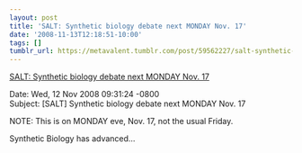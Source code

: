 ```yaml
---
layout: post
title: 'SALT: Synthetic biology debate next MONDAY Nov. 17'
date: '2008-11-13T12:18:51-10:00'
tags: []
tumblr_url: https://metavalent.tumblr.com/post/59562227/salt-synthetic-biology-debate-next-monday-nov-17
---
```

[SALT: Synthetic biology debate next MONDAY Nov. 17](http://metavalent.com/?p=964)  

Date: Wed, 12 Nov 2008 09:31:24 -0800  
Subject: [SALT] Synthetic biology debate next MONDAY Nov. 17

NOTE: This is on MONDAY eve, Nov. 17, not the usual Friday.

Synthetic Biology has advanced…

